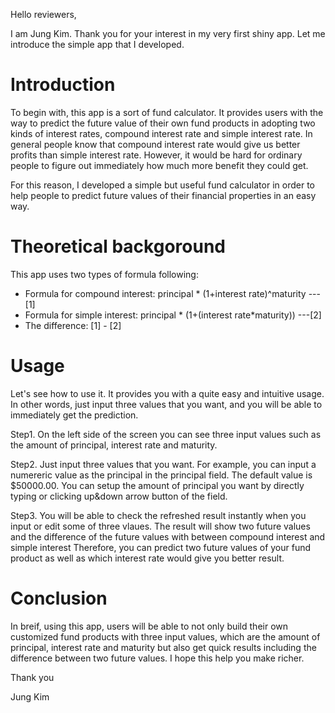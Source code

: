 Hello reviewers,

I am Jung Kim. Thank you for your interest in my very first shiny app. Let me introduce the simple app that I developed.

# Introduction
To begin with, this app is a sort of fund calculator. It provides users with the way to predict the future value of their own fund products in adopting two kinds of interest rates, compound interest rate and simple interest rate.
In general people know that compound interest rate would give us better profits than simple interest rate. 
However, it would be hard for ordinary people to figure out immediately how much more benefit they could get.

For this reason, I developed a simple but useful fund calculator in order to help people to predict future values of their financial properties in an easy way.

# Theoretical backgoround
This app uses two types of formula following:
- Formula for compound interest: principal * (1+interest rate)^maturity ---[1]
- Formula for simple interest: principal * (1+(interest rate*maturity)) ---[2]
- The difference: [1] - [2]

# Usage
Let's see how to use it. It provides you with a quite easy and intuitive usage. In other words, just input three values that you want, and you will be able to immediately get the prediction.

Step1. 
On the left side of the screen you can see three input values such as the amount of principal, interest rate and maturity.

Step2. 
Just input three values that you want. For example, you can input a numereric value as the principal in the principal field. The default value is $50000.00. 
You can setup the amount of principal you want by directly typing or clicking up&down arrow button of the field.

Step3.
You will be able to check the refreshed result instantly when you input or edit some of three vlaues. The result will show two future values and the difference of the future values with between compound interest and simple interest 
Therefore, you can predict two future values of your fund product as well as which interest rate would give you better result.

# Conclusion
In breif, using this app, users will be able to not only build their own customized fund products with three input values, which are the amount of principal, interest rate and maturity but also get quick results including the difference between two future values.
I hope this help you make richer.

Thank you

Jung Kim

